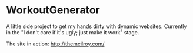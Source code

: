 # WorkoutGenerator

A little side project to get my hands dirty with dynamic websites. Currently in the "I don't care if it's ugly; just make it work" stage. 

The site in action: http://themcilroy.com/
